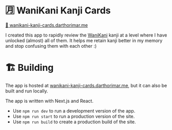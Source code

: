 # 🈷️  WaniKani Kanji Cards

[🔗 wanikani-kanji-cards.darthorimar.me](https://wanikani-kanji-cards.darthorimar.me/)

I created this app to rapidly review the [WaniKani](https://wanikani.com) kanji at a level where I have unlocked (almost) all of them. It helps me retain kanji better in my memory and stop confusing them with each other :)

# 🏗️ Building

The app is hosted at [wanikani-kanji-cards.darthorimar.me](https://wanikani-kanji-cards.darthorimar.me), but it can also be built and run locally.

The app is written with Next.js and React.

- Use `npm run dev` to run a development version of the app.
- Use `npm run start` to run a production version of the site.
- Use `npm run build` to create a production build of the site.
